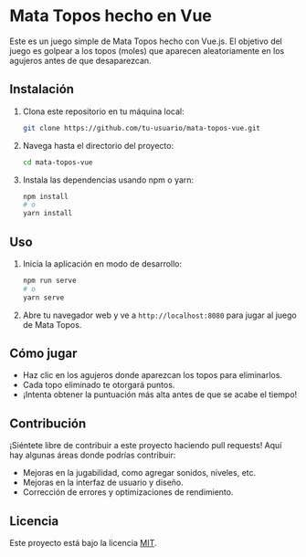 # Mata Topos hecho en Vue

Este es un juego simple de Mata Topos hecho con Vue.js. El objetivo del juego es golpear a los topos (moles) que aparecen aleatoriamente en los agujeros antes de que desaparezcan.

## Instalación

1. Clona este repositorio en tu máquina local:

    ```bash
    git clone https://github.com/tu-usuario/mata-topos-vue.git
    ```

2. Navega hasta el directorio del proyecto:

    ```bash
    cd mata-topos-vue
    ```

3. Instala las dependencias usando npm o yarn:

    ```bash
    npm install
    # o
    yarn install
    ```

## Uso

1. Inicia la aplicación en modo de desarrollo:

    ```bash
    npm run serve
    # o
    yarn serve
    ```

2. Abre tu navegador web y ve a `http://localhost:8080` para jugar al juego de Mata Topos.

## Cómo jugar

- Haz clic en los agujeros donde aparezcan los topos para eliminarlos.
- Cada topo eliminado te otorgará puntos.
- ¡Intenta obtener la puntuación más alta antes de que se acabe el tiempo!

## Contribución

¡Siéntete libre de contribuir a este proyecto haciendo pull requests! Aquí hay algunas áreas donde podrías contribuir:

- Mejoras en la jugabilidad, como agregar sonidos, niveles, etc.
- Mejoras en la interfaz de usuario y diseño.
- Corrección de errores y optimizaciones de rendimiento.

## Licencia

Este proyecto está bajo la licencia [MIT](LICENSE).

